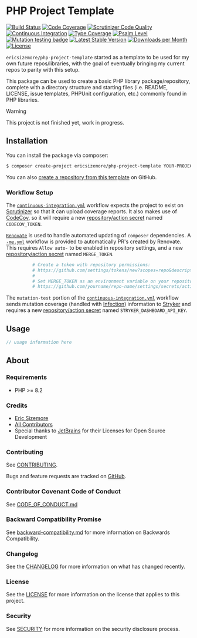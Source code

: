 # PHP Project Template

[![Build Status](https://scrutinizer-ci.com/g/ericsizemore/php-project-template/badges/build.png?b=main)](https://scrutinizer-ci.com/g/ericsizemore/php-project-template/build-status/main)
[![Code Coverage](https://scrutinizer-ci.com/g/ericsizemore/php-project-template/badges/coverage.png?b=main)](https://scrutinizer-ci.com/g/ericsizemore/php-project-template/?branch=main)
[![Scrutinizer Code Quality](https://scrutinizer-ci.com/g/ericsizemore/php-project-template/badges/quality-score.png?b=main)](https://scrutinizer-ci.com/g/ericsizemore/php-project-template/?branch=main)
[![Continuous Integration](https://github.com/ericsizemore/php-project-template/actions/workflows/continuous-integration.yml/badge.svg)](https://github.com/ericsizemore/php-project-template/actions/workflows/continuous-integration.yml)
[![Type Coverage](https://shepherd.dev/github/ericsizemore/php-project-template/coverage.svg)](https://shepherd.dev/github/ericsizemore/php-project-template)
[![Psalm Level](https://shepherd.dev/github/ericsizemore/php-project-template/level.svg)](https://shepherd.dev/github/ericsizemore/php-project-template)
[![Mutation testing badge](https://img.shields.io/endpoint?style=flat&url=https%3A%2F%2Fbadge-api.stryker-mutator.io%2Fgithub.com%2Fericsizemore%2Fphp-project-template%2Fmain)](https://dashboard.stryker-mutator.io/reports/github.com/ericsizemore/php-project-template/main)
[![Latest Stable Version](https://img.shields.io/packagist/v/esi/php-project-template.svg)](https://packagist.org/packages/esi/php-project-template)
[![Downloads per Month](https://img.shields.io/packagist/dm/esi/php-project-template.svg)](https://packagist.org/packages/esi/php-project-template)
[![License](https://img.shields.io/packagist/l/esi/php-project-template.svg)](https://packagist.org/packages/esi/php-project-template)

`ericsizemore/php-project-template` started as a template to be used for my own future repos/libraries, with the goal of eventually bringing my current repos to parity with this setup.

This package can be used to create a basic PHP library package/repository, complete with a directory structure and starting files (i.e. README, LICENSE, issue templates, PHPUnit configuration, etc.) commonly found in PHP libraries.

> [!WARNING]
>
> This project is not finished yet, work in progress.

## Installation

You can install the package via composer:

``` bash
$ composer create-project ericsizemore/php-project-template YOUR-PROJECT-NAME
```

You can also [create a repository from this template](https://docs.github.com/en/repositories/creating-and-managing-repositories/creating-a-repository-from-a-template) on GitHub.

### Workflow Setup

The [`continuous-integration.yml`](.github/workflows/continuous-integration.yml) workflow expects the project to exist on [Scrutinizer](https://scrutinizer-ci.com) so that it can upload coverage reports. 
It also makes use of [CodeCov](https://about.codecov.io), so it will require a new [repository/action secret](https://docs.github.com/en/actions/security-guides/using-secrets-in-github-actions) named `CODECOV_TOKEN`. 

[`Renovate`](https://github.com/apps/renovate) is used to handle automated updating of `composer` dependencies. A [`-me.yml`](.github/workflows/-me.yml) workflow is provided to automatically  PR's created by Renovate. This requires `Allow auto-` to be enabled in repository settings, and a new [repository/action secret](https://docs.github.com/en/actions/security-guides/using-secrets-in-github-actions) named `MERGE_TOKEN`.

```bash
          # Create a token with repository permissions:
          # https://github.com/settings/tokens/new?scopes=repo&description=Merge+Me!+GitHub+Actions+Workflow
          #
          # Set MERGE_TOKEN as an environment variable on your repository:
          # https://github.com/yourname/repo-name/settings/secrets/actions/new
```

The `mutation-test` portion of the [`continuous-integration.yml`](.github/workflows/continuous-integration.yml) workflow sends mutation coverage (handled with [Infection](https://github.com/infection/infection)) information to [Stryker](https://dashboard.stryker-mutator.io) and requires a new [repository/action secret](https://docs.github.com/en/actions/security-guides/using-secrets-in-github-actions) named `STRYKER_DASHBOARD_API_KEY`.

## Usage

```php
// usage information here
```

## About

### Requirements

* PHP >= 8.2

### Credits

- [Eric Sizemore](https://github.com/ericsizemore)
- [All Contributors](https://github.com/ericsizemore/php-project-template/contributors)
- Special thanks to [JetBrains](https://www.jetbrains.com/?from=) for their Licenses for Open Source Development

### Contributing

See [CONTRIBUTING](./CONTRIBUTING.md).

Bugs and feature requests are tracked on [GitHub](https://github.com/ericsizemore/php-project-template/issues).

### Contributor Covenant Code of Conduct

See [CODE_OF_CONDUCT.md](./CODE_OF_CONDUCT.md)

### Backward Compatibility Promise

See [backward-compatibility.md](./backward-compatibility.md) for more information on Backwards Compatibility.

### Changelog

See the [CHANGELOG](./CHANGELOG.md) for more information on what has changed recently.

### License

See the [LICENSE](./LICENSE) for more information on the license that applies to this project.

### Security

See [SECURITY](./SECURITY.md) for more information on the security disclosure process.
